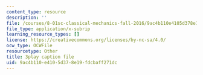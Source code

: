 ```yaml
---
content_type: resource
description: ''
file: /courses/8-01sc-classical-mechanics-fall-2016/9ac4b110e4105d378e19fdcbaff271dc_oOQmu6ICxg4.vtt
file_type: application/x-subrip
learning_resource_types: []
license: https://creativecommons.org/licenses/by-nc-sa/4.0/
ocw_type: OCWFile
resourcetype: Other
title: 3play caption file
uid: 9ac4b110-e410-5d37-8e19-fdcbaff271dc
---
```

